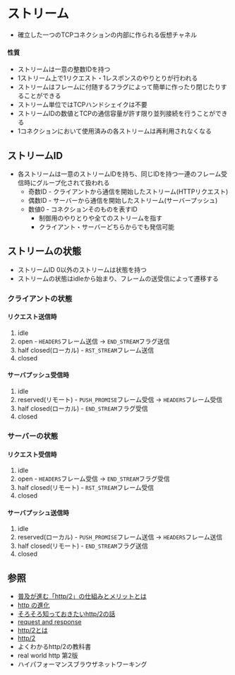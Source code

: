 # ストリーム
- 確立した一つのTCPコネクションの内部に作られる仮想チャネル

#### 性質
- ストリームは一意の整数IDを持つ
- 1ストリーム上で1リクエスト・1レスポンスのやりとりが行われる
- ストリームはフレームに付随するフラグによって簡単に作ったり閉じたりすることができる
- ストリーム単位ではTCPハンドシェイクは不要
- ストリームIDの数値とTCPの通信容量が許す限り並列接続を行うことができる
- 1コネクションにおいて使用済みの各ストリームは再利用されなくなる

## ストリームID
- 各ストリームは一意のストリームIDを持ち、同じIDを持つ一連のフレーム受信時にグループ化されて扱われる
  - 奇数ID - クライアントから通信を開始したストリーム(HTTPリクエスト)
  - 偶数ID - サーバーから通信を開始したストリーム(サーバープッシュ)
  - 数値0 - コネクションそのものを表すID
    - 制御用のやりとりや全てのストリームを指す
    - クライアント・サーバーどちらからでも発信可能

## ストリームの状態
- ストリームID 0以外のストリームは状態を持つ
- ストリームの状態はidleから始まり、フレームの送受信によって遷移する

### クライアントの状態
#### リクエスト送信時
1. idle
2. open - `HEADERS`フレーム送信 -> `END_STREAM`フラグ送信
3. half closed(ローカル) - `RST_STREAM`フレーム送信
4. closed

#### サーバプッシュ受信時
1. idle
2. reserved(リモート) - `PUSH_PROMISE`フレーム受信 -> `HEADERS`フレーム受信
3. half closed(ローカル) - `END_STREAM`フラグ受信
4. closed

### サーバーの状態
#### リクエスト受信時
1. idle
2. open - `HEADERS`フレーム受信 -> `END_STREAM`フラグ受信
3. half closed(リモート) - `RST_STREAM`フレーム受信
4. closed

#### サーバプッシュ送信時
1. idle
2. reserved(ローカル) - `PUSH_PROMISE`フレーム送信 -> `HEADERS`フレーム送信
3. half closed(リモート) - `END_STREAM`フラグ送信
4. closed

## 参照
- [普及が進む「http/2」の仕組みとメリットとは](https://knowledge.sakura.ad.jp/7734/)
- [http の進化](https://developer.mozilla.org/ja/docs/web/http/basics_of_http/evolution_of_http)
- [そろそろ知っておきたいhttp/2の話](https://qiita.com/mogamin3/items/7698ee3336c70a482843)
- [request and response](https://youtu.be/0cmxvxmdbs8)
- [http/2とは](https://www.nic.ad.jp/ja/newsletter/no68/0800.html)
- [http/2](https://hpbn.co/http2/#binary-framing-layer)
- よくわかるhttp/2の教科書
- real world http 第2版
- ハイパフォーマンスブラウザネットワーキング
